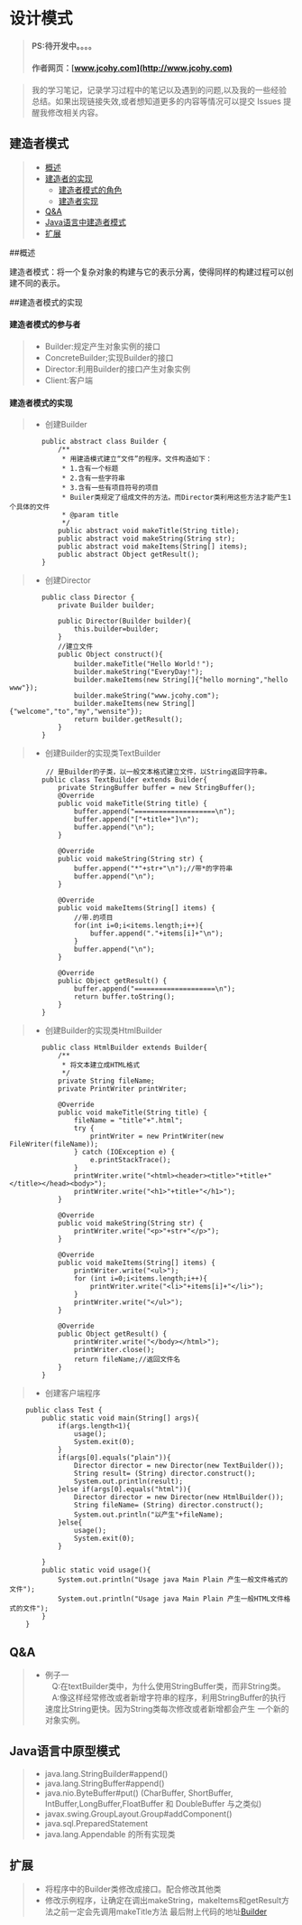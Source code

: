
#  设计模式
> #### PS:待开发中。。。。
> #### 作者网页：[www.jcohy.com](http://www.jcohy.com)  	

>  我的学习笔记，记录学习过程中的笔记以及遇到的问题,以及我的一些经验总结。如果出现链接失效,或者想知道更多的内容等情况可以提交 Issues 提醒我修改相关内容。

## 建造者模式
> * [概述](#gaishu)
> * [建造者的实现](#shixian)
>   *  [建造者模式的角色](#role)
>   *  [建造者实现](#impl)
> * [Q&A](#qa)
> * [Java语言中建造者模式](#java)
> * [扩展](#kuozhan)

<p id="gaishu">

##概述

建造者模式：将一个复杂对象的构建与它的表示分离，使得同样的构建过程可以创建不同的表示。

<p id="shixian">

##建造者模式的实现

<p id="role">

####  建造者模式的参与者
>  *  Builder:规定产生对象实例的接口
>  *  ConcreteBuilder;实现Builder的接口
>  *  Director:利用Builder的接口产生对象实例
>  *  Client:客户端

<p id="impl">

####  建造者模式的实现
>  *  创建Builder

            public abstract class Builder {
                /**
                 * 用建造模式建立“文件”的程序。文件构造如下：
                 * 1.含有一个标题
                 * 2.含有一些字符串
                 * 3.含有一些有项目符号的项目
                 * Builer类规定了组成文件的方法。而Director类利用这些方法才能产生1个具体的文件
                 * @param title
                 */
                public abstract void makeTitle(String title);
                public abstract void makeString(String str);
                public abstract void makeItems(String[] items);
                public abstract Object getResult();
            }
>  *  创建Director

            public class Director {
                private Builder builder;
            
                public Director(Builder builder){
                    this.builder=builder;
                }
                //建立文件
                public Object construct(){
                    builder.makeTitle("Hello World！");
                    builder.makeString("EveryDay!");
                    builder.makeItems(new String[]{"hello morning","hello www"});
                    builder.makeString("www.jcohy.com");
                    builder.makeItems(new String[]{"welcome","to","my","wensite"});
                    return builder.getResult();
                }
            }
>  *  创建Builder的实现类TextBuilder

             // 是Builder的子类，以一般文本格式建立文件，以String返回字符串。
            public class TextBuilder extends Builder{
                private StringBuffer buffer = new StringBuffer();
                @Override
                public void makeTitle(String title) {
                    buffer.append("====================\n");
                    buffer.append("["+title+"]\n");
                    buffer.append("\n");
                }
            
                @Override
                public void makeString(String str) {
                    buffer.append("*"+str+"\n");//带*的字符串
                    buffer.append("\n");
                }
            
                @Override
                public void makeItems(String[] items) {
                    //带.的项目
                    for(int i=0;i<items.length;i++){
                        buffer.append("."+items[i]+"\n");
                    }
                    buffer.append("\n");
                }
            
                @Override
                public Object getResult() {
                    buffer.append("====================\n");
                    return buffer.toString();
                }
            }
>  *  创建Builder的实现类HtmlBuilder

            public class HtmlBuilder extends Builder{
                /**
                 * 将文本建立成HTML格式
                 */
                private String fileName;
                private PrintWriter printWriter;
            
                @Override
                public void makeTitle(String title) {
                    fileName = "title"+".html";
                    try {
                        printWriter = new PrintWriter(new FileWriter(fileName));
                    } catch (IOException e) {
                        e.printStackTrace();
                    }
                    printWriter.write("<html><header><title>"+title+"</title></head><body>");
                    printWriter.write("<h1>"+title+"</h1>");
                }
            
                @Override
                public void makeString(String str) {
                    printWriter.write("<p>"+str+"</p>");
                }
            
                @Override
                public void makeItems(String[] items) {
                    printWriter.write("<ul>");
                    for (int i=0;i<items.length;i++){
                        printWriter.write("<li>"+items[i]+"</li>");
                    }
                    printWriter.write("</ul>");
                }
            
                @Override
                public Object getResult() {
                    printWriter.write("</body></html>");
                    printWriter.close();
                    return fileName;//返回文件名
                }
            }
>  *  创建客户端程序

        public class Test {
            public static void main(String[] args){
                if(args.length<1){
                    usage();
                    System.exit(0);
                }
                if(args[0].equals("plain")){
                    Director director = new Director(new TextBuilder());
                    String result= (String) director.construct();
                    System.out.println(result);
                }else if(args[0].equals("html")){
                    Director director = new Director(new HtmlBuilder());
                    String fileName= (String) director.construct();
                    System.out.println("以产生"+fileName);
                }else{
                    usage();
                    System.exit(0);
                }

            }
            public static void usage(){
                System.out.println("Usage java Main Plain 产生一般文件格式的文件");
                System.out.println("Usage java Main Plain 产生一般HTML文件格式的文件");
            }
        }

<p id ="qa" />

##  Q&A

> *  例子一</br>
>   &nbsp;&nbsp; Q:在textBuilder类中，为什么使用StringBuffer类，而非String类。</br>
>   &nbsp;&nbsp; A:像这样经常修改或者新增字符串的程序，利用StringBuffer的执行速度比String更快。因为String类每次修改或者新增都会产生
>  一个新的对象实例。

<p id ="java" />

## Java语言中原型模式
>  *  java.lang.StringBuilder#append()
>  *  java.lang.StringBuffer#append()
>  *  java.nio.ByteBuffer#put() (CharBuffer, ShortBuffer, IntBuffer,LongBuffer,FloatBuffer 和 DoubleBuffer 与之类似)
>  *  javax.swing.GroupLayout.Group#addComponent()
>  *  java.sql.PreparedStatement
>  *  java.lang.Appendable 的所有实现类

<p id ="kuozhan" />

##  扩展
>  *  将程序中的Builder类修改成接口。配合修改其他类
>  *  修改示例程序，让确定在调出makeString，makeItems和getResult方法之前一定会先调用makeTitle方法
最后附上代码的地址[Builder](https://github.com/jiachao23/IdeaStudy/tree/master/src/com/study/designpattern/Builder)